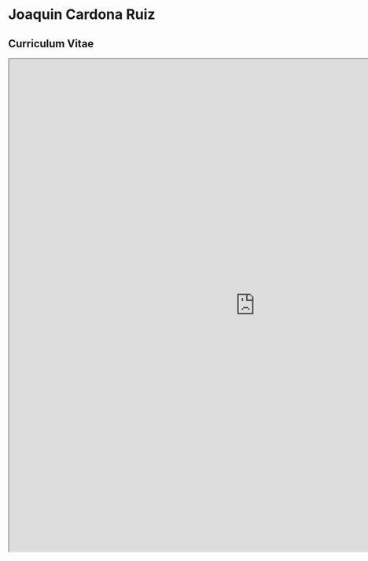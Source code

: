 # Joaquin Cardona Ruiz
## Curriculum Vitae

<iframe src="https://drive.google.com/file/d/1w88HwKkh85TphRTB2OXmf2FO5DxG1EGE/preview?resourcekey=null" width="1000" height="1000"></iframe>
